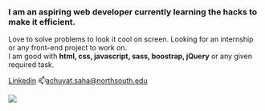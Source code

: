 ### I am an aspiring web developer currently learning the hacks to make it efficient. 
Love to solve problems to look it cool on screen. Looking for an internship or any front-end project to work on.
<br>
I am good with <strong>html, css, javascript, sass, boostrap, jQuery</strong> or any given required task. 

<!--
**Achuyat-Joy/Achuyat-Joy** is a ✨ _special_ ✨ repository because its `README.md` (this file) appears on your GitHub profile.

Here are some ideas to get you started:

- 🔭 I’m currently working on ...
- 🌱 I’m currently learning ...
- 👯 I’m looking to collaborate on ...
- 🤔 I’m looking for help with ...
- 💬 Ask me about ...
- 📫 How to reach me: ...
- 😄 Pronouns: ...
- ⚡ Fun fact: ...
-->
[Linkedin](https://www.linkedin.com/in/achuyat-saha-joy-32a987128/) 
📫achuyat.saha@northsouth.edu

<img src="https://www.codewars.com/users/Achuyat-Joy/badges/micro?theme=light">
